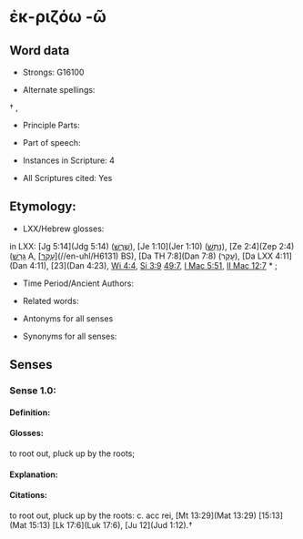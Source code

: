 # ἐκ-ριζόω -ῶ 

<!-- Status: S2=NeedsEdits -->
<!-- Lexica used for edits:   -->

## Word data

* Strongs: G16100

* Alternate spellings:

† , 

* Principle Parts: 


* Part of speech: 


* Instances in Scripture: 4

* All Scriptures cited: Yes

## Etymology: 


* LXX/Hebrew glosses: 

in LXX: [Jg 5:14](Jdg 5:14) ([שֶׁרֶשׁ](//en-uhl/H8328)), [Je 1:10](Jer 1:10) ([נָתַשׁ](//en-uhl/H5428)), [Ze 2:4](Zep 2:4) ([גָּרַשׁ](//en-uhl/H1644) A, [[עָקַר](//en-uhl/H6131)](//en-uhl/H6131) BS), [Da TH 7:8](Dan 7:8) (עָקַר), [Da LXX 4:11](Dan 4:11), [23](Dan 4:23), [Wi 4:4](Wis.4.4), [Si 3:9](Sir.3.9) [49:7](Sir.49.7), [I Mac 5:51](1Macc.5.51), [II Mac 12:7](2Macc.12.7) * ;

* Time Period/Ancient Authors: 


* Related words: 

* Antonyms for all senses

* Synonyms for all senses: 


## Senses 


### Sense  1.0: 

#### Definition: 

#### Glosses: 

to root out, pluck up by the roots; 

#### Explanation: 


#### Citations: 

to root out, pluck up by the roots: c. acc rei, [Mt 13:29](Mat 13:29) [15:13](Mat 15:13) [Lk 17:6](Luk 17:6), [Ju 12](Jud 1:12).†
